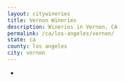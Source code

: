 ```yaml
---
layout: citywineries
title: Vernon Wineries
description: Wineries in Vernon, CA
permalink: /ca/los-angeles/vernon/
state: ca
county: los angeles
city: vernon
---
```

-
